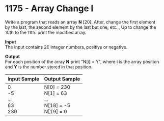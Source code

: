 # 1175 - Array Change I

Write a program that reads an array **N** [20]. After, change the first element by the last, the second element by the last but one, etc.., Up to change the 10th to the 11th. print the modified array.

**Input**<br>
The input contains 20 integer numbers, positive or negative.

**Output**<br>
For each position of the array **N** print "N[i] = Y", where **i** is the array position and **Y** is the number stored in that position.

| Input Sample	                      | Output Sample                                                     |
|:------------------------------------|:------------------------------------------------------------------|
| 0 <br> -5 <br> ... <br> 63 <br> 230 | N[0] = 230 <br> N[1] = 63 <br> ... <br> N[18] = -5 <br> N[19] = 0 |